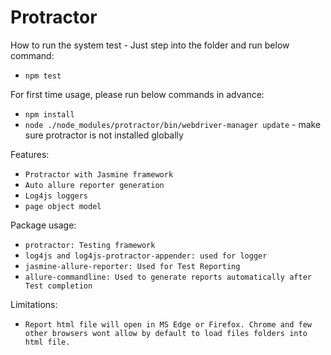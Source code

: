 # Protractor

How to run the system test - Just step into the folder and run below command:
- `npm test`

For first time usage, please run below commands in advance:
- `npm install`
- `node ./node_modules/protractor/bin/webdriver-manager update` - make sure protractor is not installed globally

Features:
- `Protractor with Jasmine framework`
- `Auto allure reporter generation`
- `Log4js loggers`
- `page object model`

Package usage:
- `protractor: Testing framework`
- `log4js and log4js-protractor-appender: used for logger`
- `jasmine-allure-reporter: Used for Test Reporting`
- `allure-commandline: Used to generate reports automatically after Test completion`

Limitations: 
- `Report html file will open in MS Edge or Firefox. Chrome and few other browsers wont allow by default to load files folders into html file.`